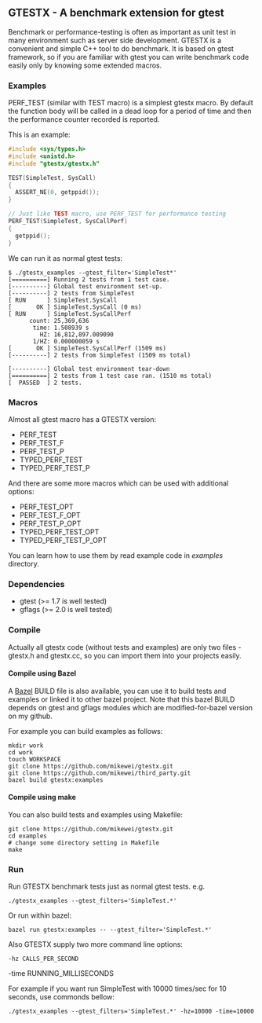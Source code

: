 ## GTESTX - A benchmark extension for gtest

Benchmark or performance-testing is often as important as unit test in many environment such as server side development. GTESTX is a convenient and simple C++ tool to do benchmark. It is based on gtest framework, so if you are familiar with gtest you can write benchmark code easily only by knowing some extended macros.

### Examples

PERF\_TEST (similar with TEST macro) is a simplest gtestx macro. By default the function body will be called in a dead loop for a period of time and then the performance counter recorded is reported.

This is an example:

```C++
#include <sys/types.h>
#include <unistd.h>
#include "gtestx/gtestx.h"

TEST(SimpleTest, SysCall)
{
  ASSERT_NE(0, getppid());
}

// Just like TEST macro, use PERF_TEST for performance testing
PERF_TEST(SimpleTest, SysCallPerf)
{
  getppid();
}
```

We can run it as normal gtest tests:

```
$ ./gtestx_examples --gtest_filter='SimpleTest*'
[==========] Running 2 tests from 1 test case.
[----------] Global test environment set-up.
[----------] 2 tests from SimpleTest
[ RUN      ] SimpleTest.SysCall
[       OK ] SimpleTest.SysCall (0 ms)
[ RUN      ] SimpleTest.SysCallPerf
      count: 25,369,636
       time: 1.508939 s
         HZ: 16,812,897.009090
       1/HZ: 0.000000059 s
[       OK ] SimpleTest.SysCallPerf (1509 ms)
[----------] 2 tests from SimpleTest (1509 ms total)

[----------] Global test environment tear-down
[==========] 2 tests from 1 test case ran. (1510 ms total)
[  PASSED  ] 2 tests.
```

### Macros

Almost all gtest macro has a GTESTX version:

- PERF\_TEST
- PERF\_TEST\_F
- PERF\_TEST\_P
- TYPED\_PERF\_TEST
- TYPED\_PERF\_TEST\_P

And there are some more macros which can be used with additional options:

- PERF\_TEST\_OPT
- PERF\_TEST\_F\_OPT
- PERF\_TEST\_P\_OPT
- TYPED\_PERF\_TEST\_OPT
- TYPED\_PERF\_TEST\_P\_OPT

You can learn how to use them by read example code in _examples_ directory.

### Dependencies

- gtest  (>= 1.7 is well tested)
- gflags (>= 2.0 is well tested)

### Compile

Actually all gtestx code (without tests and examples) are only two files - gtestx.h and gtestx.cc, so you can import them into your projects easily.

#### Compile using Bazel

A [Bazel](http://bazel.io) BUILD file is also available, you can use it to build tests and examples or linked it to other bazel project. Note that this bazel BUILD depends on gtest and gflags modules which are modified-for-bazel version on my github.

For example you can build examples as follows:

```
mkdir work
cd work
touch WORKSPACE
git clone https://github.com/mikewei/gtestx.git
git clone https://github.com/mikewei/third_party.git
bazel build gtestx:examples
```

#### Compile using make

You can also build tests and examples using Makefile:

```
git clone https://github.com/mikewei/gtestx.git
cd examples
# change some directory setting in Makefile
make
```

### Run

Run GTESTX benchmark tests just as normal gtest tests. e.g.

	./gtestx_examples --gtest_filters='SimpleTest.*'

Or run within bazel:

	bazel run gtestx:examples -- --gtest_filter='SimpleTest.*'

Also GTESTX supply two more command line options:

	-hz CALLS_PER_SECOND
  -time RUNNING_MILLISECONDS

For example if you want run SimpleTest with 10000 times/sec for 10 seconds, use commonds bellow:

	./gtestx_examples --gtest_filters='SimpleTest.*' -hz=10000 -time=10000


